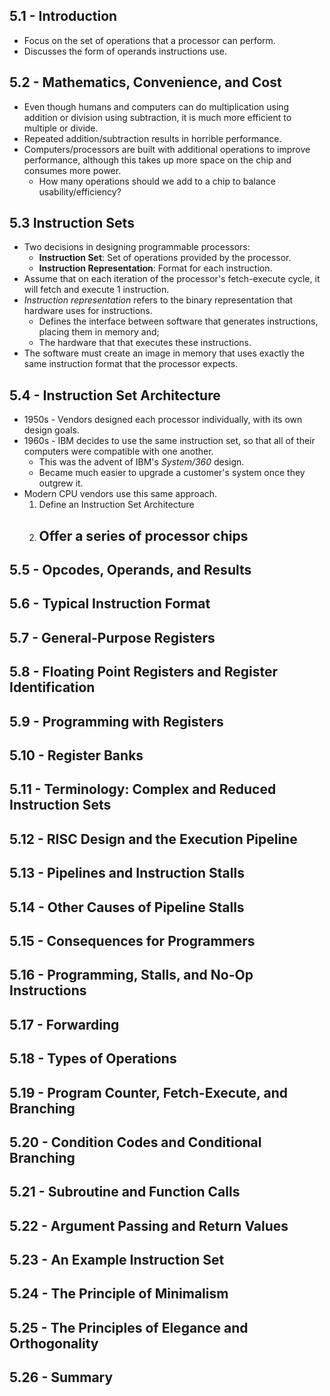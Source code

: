 ## 5.1 - Introduction
- Focus on the set of operations that a processor can perform.
- Discusses the form of operands instructions use.
## 5.2 - Mathematics, Convenience, and Cost
- Even though humans and computers can do multiplication using addition or division using subtraction, it is much more efficient to multiple or divide.
- Repeated addition/subtraction results in horrible performance.
- Computers/processors are built with additional operations to improve performance, although this takes up more space on the chip and consumes more power.
	- How many operations should we add to a chip to balance usability/efficiency?
## 5.3 Instruction Sets
- Two decisions in designing programmable processors:
	- **Instruction Set**: Set of operations provided by the processor.
	- **Instruction Representation**: Format for each instruction.
- Assume that on each iteration of the processor's fetch-execute cycle, it will fetch and execute 1 instruction.
- *Instruction representation* refers to the binary representation that hardware uses for instructions.
	- Defines the interface between software that generates instructions, placing them in memory and;
	- The hardware that that executes these instructions.
- The software must create an image in memory that uses exactly the same instruction format that the processor expects.
## 5.4 - Instruction Set Architecture
- 1950s - Vendors designed each processor individually, with its own design goals.
- 1960s - IBM decides to use the same instruction set, so that all of their computers were compatible with one another.
	- This was the advent of IBM's *System/360* design.
	- Became much easier to upgrade a customer's system once they outgrew it.
- Modern CPU vendors use this same approach.
	1. Define an Instruction Set Architecture
	2. Offer a series of processor chips
		- 






## 5.5 - Opcodes, Operands, and Results







## 5.6 - Typical Instruction Format






## 5.7 - General-Purpose Registers






## 5.8 - Floating Point Registers and Register Identification






## 5.9 - Programming with Registers






## 5.10 - Register Banks






## 5.11 - Terminology: Complex and Reduced Instruction Sets






## 5.12 - RISC Design and the Execution Pipeline






## 5.13 - Pipelines and Instruction Stalls






## 5.14 - Other Causes of Pipeline Stalls






## 5.15 - Consequences for Programmers






## 5.16 - Programming, Stalls, and No-Op Instructions






## 5.17 - Forwarding






## 5.18 - Types of Operations






## 5.19 - Program Counter, Fetch-Execute, and Branching






## 5.20 - Condition Codes and Conditional Branching






## 5.21 - Subroutine and Function Calls






## 5.22 - Argument Passing and Return Values






## 5.23 - An Example Instruction Set






## 5.24 - The Principle of Minimalism






## 5.25 - The Principles of Elegance and Orthogonality






## 5.26 - Summary





